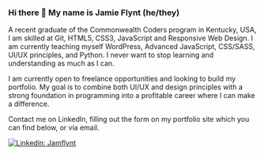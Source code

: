 ### Hi there 👋  My name is Jamie Flynt (he/they)


A recent graduate of the Commonwealth Coders program in Kentucky, USA, I am skilled at Git, HTML5, CSS3, JavaScript and Responsive Web Design. I am currently teaching myself WordPress, Advanced JavaScript, CSS/SASS, UI/UX principles, and Python. I never want to stop learning and understanding as much as I can. 

I am currently open to freelance opportunities and looking to build my portfolio. My goal is to combine both UI/UX and design principles with a strong foundation in programming into a profitable career where I can make a difference. 

Contact me on LinkedIn, filling out the form on my portfolio site which you can find below, or via email. 

[![Linkedin: Jamflynt](https://img.shields.io/badge/-Jamie_Flynt-blue?style=flat-square&logo=Linkedin&logoColor=white&link=https://www.linkedin.com/in/jamie-flynt88/)](https://www.linkedin.com/in/jamie-flynt88/)


<!--
**Jamflynt/Jamflynt** is a ✨ _special_ ✨ repository because its `README.md` (this file) appears on your GitHub profile.

Here are some ideas to get you started:

- 🔭 I’m currently working on ...
- 🌱 I’m currently learning ...
- 👯 I’m looking to collaborate on ...
- 🤔 I’m looking for help with ...
- 💬 Ask me about ...
- 📫 How to reach me: ...
- 😄 Pronouns: ...
- ⚡ Fun fact: ...
-->
